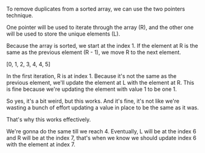 To remove duplicates from a sorted array, we can use the two pointers technique.

One pointer will be used to iterate through the array (R), and the other one will be used to store the unique elements (L).

Because the array is sorted, we start at the index 1. If the element at R is the same as the previous element (R - 1), we move R to the next element.

[0, 1, 2, 3, 4, 4, 5]

In the first iteration, R is at index 1. Because it's not the same as the previous element, we'll update the element at L with the element at R. This is fine because we're updating the element with value 1 to be one 1.

So yes, it's a bit weird, but this works. And it's fine, it's not like we're wasting a bunch of effort updating a value in place to be the same as it was.

That's why this works effectively.

We're gonna do the same till we reach 4. Eventually, L will be at the index 6 and R will be at the index 7, that's when we know we should update index 6 with the element at index 7.
